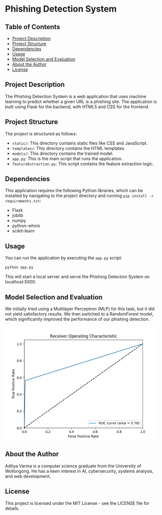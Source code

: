 # Phishing Detection System

## Table of Contents

- [Project Description](#project-description)
- [Project Structure](#project-structure)
- [Dependencies](#dependencies)
- [Usage](#usage)
- [Model Selection and Evaluation](#model-selection-and-evaluation)
- [About the Author](#about-the-author)
- [License](#license)

## Project Description

The Phishing Detection System is a web application that uses machine learning to predict whether a given URL is a phishing site. The application is built using Flask for the backend, with HTML5 and CSS for the frontend.

## Project Structure

The project is structured as follows:

- `static/`: This directory contains static files like CSS and JavaScript.
- `templates/`: This directory contains the HTML templates.
- `models/`: This directory contains the trained model.
- `app.py`: This is the main script that runs the application.
- `featureExtraction.py`: This script contains the feature extraction logic.

## Dependencies

This application requires the following Python libraries, which can be installed by navigating to the project directory and running `pip install -r requirements.txt`:

- Flask
- joblib
- numpy
- python-whois
- scikit-learn

## Usage

You can run the application by executing the `app.py` script:

```bash
python app.py
```
This will start a local server and serve the Phishing Detection System on localhost:5000.

## Model Selection and Evaluation

We initially tried using a Multilayer Perceptron (MLP) for this task, but it did not yield satisfactory results. We then switched to a RandomForest model, which significantly improved the performance of our phishing detection.

![Model Evaluation Image](/static/myplot.png)

## About the Author

Aditya Varma is a computer science graduate from the University of Wollongong. He has a keen interest in AI, cybersecurity, systems analysis, and web development.

## License

This project is licensed under the MIT License - see the LICENSE file for details.
